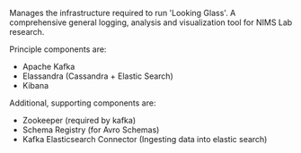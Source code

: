 Manages the infrastructure required to run 'Looking Glass'. A comprehensive
general logging, analysis and visualization tool for NIMS Lab research.
 
 Principle components are:
  - Apache Kafka
  - Elassandra (Cassandra + Elastic Search)
  - Kibana 
  
 Additional, supporting components are:
  - Zookeeper (required by kafka)
  - Schema Registry (for Avro Schemas)
  - Kafka Elasticsearch Connector (Ingesting data into elastic search)
 
 